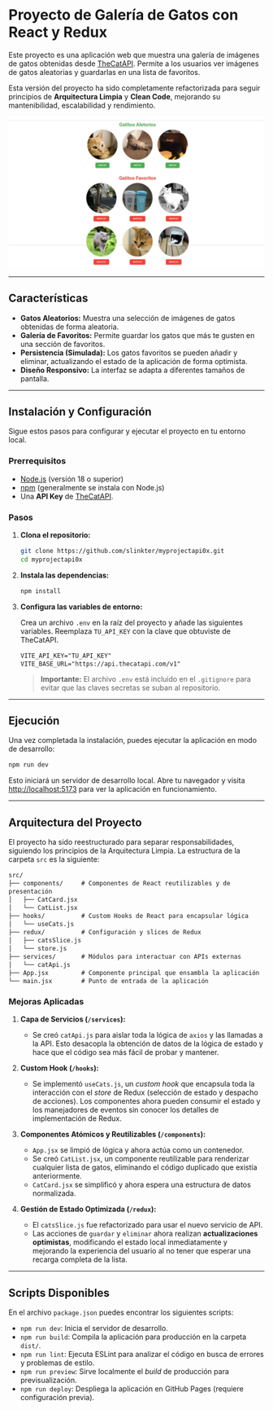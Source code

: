 # Proyecto de Galería de Gatos con React y Redux

Este proyecto es una aplicación web que muestra una galería de imágenes de gatos obtenidas desde [TheCatAPI](https://thecatapi.com/). Permite a los usuarios ver imágenes de gatos aleatorias y guardarlas en una lista de favoritos.

Esta versión del proyecto ha sido completamente refactorizada para seguir principios de **Arquitectura Limpia** y **Clean Code**, mejorando su mantenibilidad, escalabilidad y rendimiento.

![Captura de Pantalla de la Aplicación](./api11.png)

---

## Características

-   **Gatos Aleatorios:** Muestra una selección de imágenes de gatos obtenidas de forma aleatoria.
-   **Galería de Favoritos:** Permite guardar los gatos que más te gusten en una sección de favoritos.
-   **Persistencia (Simulada):** Los gatos favoritos se pueden añadir y eliminar, actualizando el estado de la aplicación de forma optimista.
-   **Diseño Responsivo:** La interfaz se adapta a diferentes tamaños de pantalla.

---

## Instalación y Configuración

Sigue estos pasos para configurar y ejecutar el proyecto en tu entorno local.

### Prerrequisitos

-   [Node.js](https://nodejs.org/) (versión 18 o superior)
-   [npm](https://www.npmjs.com/) (generalmente se instala con Node.js)
-   Una **API Key** de [TheCatAPI](https://thecatapi.com/signup).

### Pasos

1.  **Clona el repositorio:**

    ```bash
    git clone https://github.com/slinkter/myprojectapi0x.git
    cd myprojectapi0x
    ```

2.  **Instala las dependencias:**

    ```bash
    npm install
    ```

3.  **Configura las variables de entorno:**

    Crea un archivo `.env` en la raíz del proyecto y añade las siguientes variables. Reemplaza `TU_API_KEY` con la clave que obtuviste de TheCatAPI.

    ```env
    VITE_API_KEY="TU_API_KEY"
    VITE_BASE_URL="https://api.thecatapi.com/v1"
    ```

    > **Importante:** El archivo `.env` está incluido en el `.gitignore` para evitar que las claves secretas se suban al repositorio.

---

## Ejecución

Una vez completada la instalación, puedes ejecutar la aplicación en modo de desarrollo:

```bash
npm run dev
```

Esto iniciará un servidor de desarrollo local. Abre tu navegador y visita [http://localhost:5173](http://localhost:5173) para ver la aplicación en funcionamiento.

---

## Arquitectura del Proyecto

El proyecto ha sido reestructurado para separar responsabilidades, siguiendo los principios de la Arquitectura Limpia. La estructura de la carpeta `src` es la siguiente:

```
src/
├── components/     # Componentes de React reutilizables y de presentación
│   ├── CatCard.jsx
│   └── CatList.jsx
├── hooks/          # Custom Hooks de React para encapsular lógica
│   └── useCats.js
├── redux/          # Configuración y slices de Redux
│   ├── catsSlice.js
│   └── store.js
├── services/       # Módulos para interactuar con APIs externas
│   └── catApi.js
├── App.jsx         # Componente principal que ensambla la aplicación
└── main.jsx        # Punto de entrada de la aplicación
```

### Mejoras Aplicadas

1.  **Capa de Servicios (`/services`):**
    -   Se creó `catApi.js` para aislar toda la lógica de `axios` y las llamadas a la API. Esto desacopla la obtención de datos de la lógica de estado y hace que el código sea más fácil de probar y mantener.

2.  **Custom Hook (`/hooks`):**
    -   Se implementó `useCats.js`, un *custom hook* que encapsula toda la interacción con el *store* de Redux (selección de estado y despacho de acciones). Los componentes ahora pueden consumir el estado y los manejadores de eventos sin conocer los detalles de implementación de Redux.

3.  **Componentes Atómicos y Reutilizables (`/components`):**
    -   `App.jsx` se limpió de lógica y ahora actúa como un contenedor.
    -   Se creó `CatList.jsx`, un componente reutilizable para renderizar cualquier lista de gatos, eliminando el código duplicado que existía anteriormente.
    -   `CatCard.jsx` se simplificó y ahora espera una estructura de datos normalizada.

4.  **Gestión de Estado Optimizada (`/redux`):**
    -   El `catsSlice.js` fue refactorizado para usar el nuevo servicio de API.
    -   Las acciones de `guardar` y `eliminar` ahora realizan **actualizaciones optimistas**, modificando el estado local inmediatamente y mejorando la experiencia del usuario al no tener que esperar una recarga completa de la lista.

---

## Scripts Disponibles

En el archivo `package.json` puedes encontrar los siguientes scripts:

-   `npm run dev`: Inicia el servidor de desarrollo.
-   `npm run build`: Compila la aplicación para producción en la carpeta `dist/`.
-   `npm run lint`: Ejecuta ESLint para analizar el código en busca de errores y problemas de estilo.
-   `npm run preview`: Sirve localmente el *build* de producción para previsualización.
-   `npm run deploy`: Despliega la aplicación en GitHub Pages (requiere configuración previa).